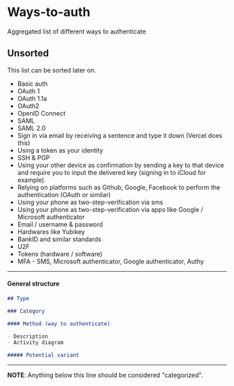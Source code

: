 # Ways-to-auth
Aggregated list of different ways to authenticate

## Unsorted

This list can be sorted later on.

- Basic auth
- OAuth 1
- OAuth 1.1a
- OAuth2
- OpenID Connect
- SAML
- SAML 2.0
- Sign in via email by receiving a sentence and type it down (Vercel does this)
- Using a token as your identity
- SSH & PGP
- Using your other device as confirmation by sending a key to that device and require you to input the delivered key (signing in to iCloud for example)
- Relying on platforms such as Github, Google, Facebook to perform the authentication (OAuth or similar)
- Using your phone as two-step-verification via sms  
- Using your phone as two-step-verification via apps like Google / Microsoft authenticator
- Email / username & password
- Hardwares like Yubikey
- BankID and similar standards
- U2F
- Tokens (hardware / software)
- MFA - SMS, Microsoft authenticator, Google authenticator, Authy


---

#### General structure

```markdown
## Type

### Category

#### Method (way to authenticate)

- Description
- Activity diagram

##### Potential variant
```

---

**NOTE**: Anything below this line should be considered "categorized".
